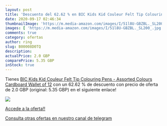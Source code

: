```yaml
---
layout: post
title: 'Descuento del 62.62 % en BIC Kids Kid Couleur Felt Tip Colouring '
date: 2020-09-17 02:46:34
thumbnailImage: 'https://m.media-amazon.com/images/I/51l8U-GBZBL._SL200_.jpg'
images: [ 'https://m.media-amazon.com/images/I/51l8U-GBZBL._SL200_.jpg' ]
comments: true
category: ofertas
author: ring
slug: B00008D0TQ
description:
actualPrice: 2.0 GBP
comparePrice: 5.35 GBP
inStock: true
---
```


Tienes [BIC Kids Kid Couleur Felt Tip Colouring Pens - Assorted Colours  Cardboard Wallet of 12](https://www.amazon.com/dp/B00008D0TQ/?tag=redken08-20) con un 62.62 % de descuento con precio de oferta de 2.0 GBP (original: 5.35 GBP) en el siguiente enlace!

[![](https://m.media-amazon.com/images/I/51l8U-GBZBL._SL200_.jpg)](https://www.amazon.com/dp/B00008D0TQ/?tag=redken08-20)

[Accede a la oferta!!](https://www.amazon.com/dp/B00008D0TQ/?tag=redken08-20)

[Consulta otras ofertas en nuestro canal de telegram](https://t.me/s/ofertas25)
